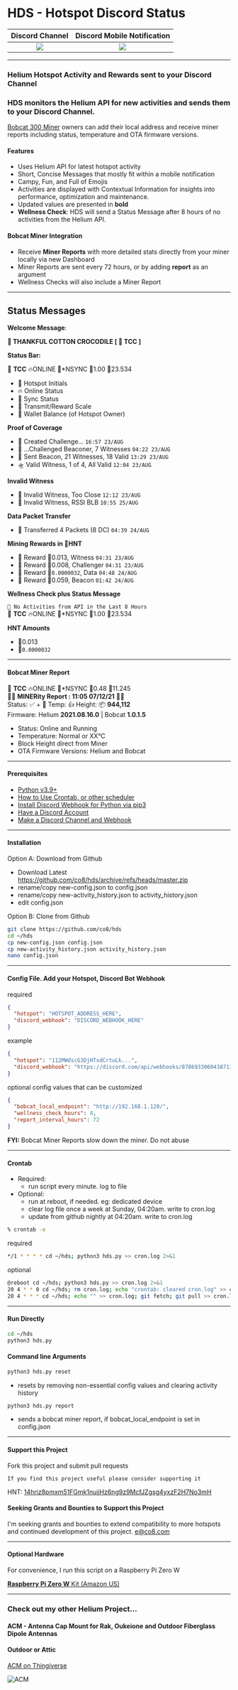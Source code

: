 # HDS - Hotspot Discord Status

|         Discord Channel          |  Discord Mobile Notification   |
| :------------------------------: | :----------------------------: |
| ![](imgs/hds-discord-window.jpg) | ![](imgs/hds-notification.jpg) |

---

### Helium Hotspot Activity and Rewards sent to your Discord Channel

### HDS monitors the Helium API for new activities and sends them to your Discord Channel.

[Bobcat 300 Miner](https://www.bobcatminer.com/) owners can add their local address and receive miner reports including status, temperature and OTA firmware versions.

#### Features

- Uses Helium API for latest hotspot activity
- Short, Concise Messages that mostly fit within a mobile notification
- Campy, Fun, and Full of Emojis
- Activities are displayed with Contextual Information for insights into performance, optimization and maintenance.
- Updated values are presented in **bold**
- **Wellness Check**: HDS will send a Status Message after 8 hours of no activities from the Helium API.

#### Bobcat Miner Integration

- Receive **Miner Reports** with more detailed stats directly from your miner locally via new Dashboard
- Miner Reports are sent every 72 hours, or by adding **report** as an argument
- Wellness Checks will also include a Miner Report

---

## Status Messages

**Welcome Message**:

**:call_me_hand: THANKFUL COTTON CROCODILE [ :satellite: TCC ]**

**Status Bar:**

:satellite: **TCC** :fire:ONLINE :avocado:\*NSYNC :pizza:1.00 :bacon:23.534

- :satellite: Hotspot Initials
- :fire: Online Status
- :avocado: Sync Status
- :pizza: Transmit/Reward Scale
- :bacon: Wallet Balance (of Hotspot Owner)

**Proof of Coverage**

- :game_die: Created Challenge... `16:57 23/AUG`
- :checkered_flag: ...Challenged Beaconer, 7 Witnesses `04:22 23/AUG`
- :volcano: Sent Beacon, 21 Witnesses, 18 Valid `13:29 23/AUG`
- :flying_saucer: Valid Witness, 1 of 4, All Valid `12:04 23/AUG`

**Invalid Witness**

- :poop: Invalid Witness, Too Close `12:12 23/AUG`
- :poop: Invalid Witness, RSSI BLB `10:55 25/AUG`

**Data Packet Transfer**

- :articulated_lorry: Transferred 4 Packets (8 DC) `04:39 24/AUG`

**Mining Rewards in :bacon:HNT**

- :cookie: Reward :bacon:0.013, Witness `04:31 23/AUG`
- :cookie: Reward :bacon:0.008, Challenger `04:31 23/AUG`
- :cookie: Reward :bacon:`0.0000032`, Data `04:48 24/AUG`
- :cookie: Reward :bacon:0.059, Beacon `01:42 24/AUG`

**Wellness Check plus Status Message**

`🚧 No Activities from API in the Last 8 Hours`  
:satellite: **TCC** :fire:ONLINE :avocado:\*NSYNC :pizza:1.00 :bacon:23.534

**HNT Amounts**

- :bacon:0.013
- :bacon:`0.0000032`

---

#### Bobcat Miner Report

:satellite: **TCC** :fire:ONLINE :avocado:\*NSYNC :pizza:0.48 :bacon:11.245  
:nut_and_bolt::nut_and_bolt: **MINERity Report : 11:05 07/12/21** :nut_and_bolt::nut_and_bolt:  
Status: :white_check_mark: + :runner: Temp: :thumbsup: Height: :package: **944,112**  
Firmware: Helium **2021.08.16.0** | Bobcat **1.0.1.5**

- Status: Online and Running
- Temperature: Normal or XX°C
- Block Height direct from Miner
- OTA Firmware Versions: Helium and Bobcat

---

#### Prerequisites

- [Python v3.9+](https://www.python.org/downloads/)
- [How to Use Crontab, or other scheduler](https://www.geeksforgeeks.org/crontab-in-linux-with-examples/)
- [Install Discord Webhook for Python via pip3](https://pypi.org/project/discordwebhook/)
- [Have a Discord Account](https://support.discord.com/hc/en-us/articles/360033931551-Getting-Started)
- [Make a Discord Channel and Webhook](https://support.discord.com/hc/en-us/articles/228383668-Intro-to-Webhooks)

---

#### Installation

Option A: Download from Github

- Download Latest https://github.com/co8/hds/archive/refs/heads/master.zip
- rename/copy new-config.json to config.json
- rename/copy new-activity_history.json to activity_history.json
- edit config.json

Option B: Clone from Github

```BASH
git clone https://github.com/co8/hds
cd ~/hds
cp new-config.json config.json
cp new-activity_history.json activity_history.json
nano config.json
```

---

#### Config File. Add your Hotspot, Discord Bot Webhook

required

```json
{
  "hotspot": "HOTSPOT_ADDRESS_HERE",
  "discord_webhook": "DISCORD_WEBHOOK_HERE"
}
```

example

```json
{
  "hotspot": "112MWdscG3DjHTxdCrtuLk...",
  "discord_webhook": "https://discord.com/api/webhooks/878693306043871313/C6m7znYe..."
}
```

optional config values that can be customized

```json
{
  "bobcat_local_endpoint": "http://192.168.1.120/",
  "wellness_check_hours": 8,
  "report_interval_hours": 72
}
```

**FYI:** Bobcat Miner Reports slow down the miner. Do not abuse

---

#### Crontab

- Required:
  - run script every minute. log to file
- Optional:
  - run at reboot, if needed. eg: dedicated device
  - clear log file once a week at Sunday, 04:20am. write to cron.log
  - update from github nightly at 04:20am. write to cron.log

```BASH
% crontab -e
```

required

```BASH
*/1 * * * * cd ~/hds; python3 hds.py >> cron.log 2>&1
```

optional

```BASH
@reboot cd ~/hds; python3 hds.py >> cron.log 2>&1
20 4 * * 0 cd ~/hds; rm cron.log; echo "crontab: cleared cron.log" >> cron.log
20 4 * * * cd ~/hds; echo "" >> cron.log; git fetch; git pull >> cron.log 2>&1
```

---

#### Run Directly

```BASH
cd ~/hds
python3 hds.py
```

#### Command line Arguments

```py
python3 hds.py reset
```

- resets by removing non-essential config values and clearing activity history

```py
python3 hds.py report
```

- sends a bobcat miner report, if bobcat_local_endpoint is set in config.json

---

#### Support this Project

Fork this project and submit pull requests

`If you find this project useful please consider supporting it`

HNT: [14hriz8pmxm51FGmk1nuijHz6ng9z9McfJZgsg4yxzF2H7No3mH](https://explorer.helium.com/accounts/14hriz8pmxm51FGmk1nuijHz6ng9z9McfJZgsg4yxzF2H7No3mH)

#### Seeking Grants and Bounties to Support this Project

I'm seeking grants and bounties to extend compatibility to more hotspots and continued development of this project. [e@co8.com](mailto:e@co8.com)

---

#### Optional Hardware

For convenience, I run this script on a Raspberry Pi Zero W

[**Raspberry Pi Zero W** Kit (Amazon US)](https://amzn.to/3jWaUpF)

---

### Check out my other Helium Project...

#### ACM - Antenna Cap Mount for Rak, Oukeione and Outdoor Fiberglass Dipole Antennas

#### Outdoor or Attic

[ACM on Thingiverse](https://www.thingiverse.com/thing:4942377)

![ACM](/imgs/acm-co8.jpg)
